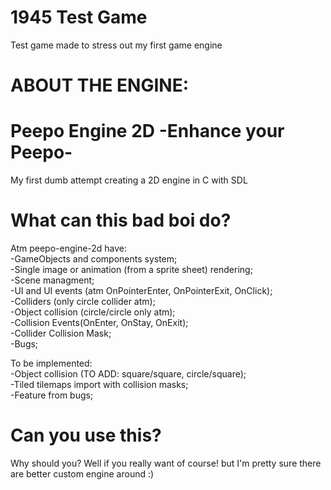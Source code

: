 # 1945 Test Game
Test game made to stress out my first game engine
  
# ABOUT THE ENGINE:
# Peepo Engine 2D -Enhance your Peepo-
My first dumb attempt creating a 2D engine in C with SDL

# What can this bad boi do?
Atm peepo-engine-2d have:  
  -GameObjects and components system;  
  -Single image or animation (from a sprite sheet) rendering;  
  -Scene managment;  
  -UI and UI events (atm OnPointerEnter, OnPointerExit, OnClick);  
  -Colliders (only circle collider atm);  
  -Object collision (circle/circle only atm);  
  -Collision Events(OnEnter, OnStay, OnExit);  
  -Collider Collision Mask;  
  -Bugs;  
  
To be implemented:  
  -Object collision (TO ADD: square/square, circle/square);  
  -Tiled tilemaps import with collision masks;  
  -Feature from bugs;  
    
# Can you use this?
Why should you? Well if you really want of course! but I'm pretty sure there are better custom engine around :)
